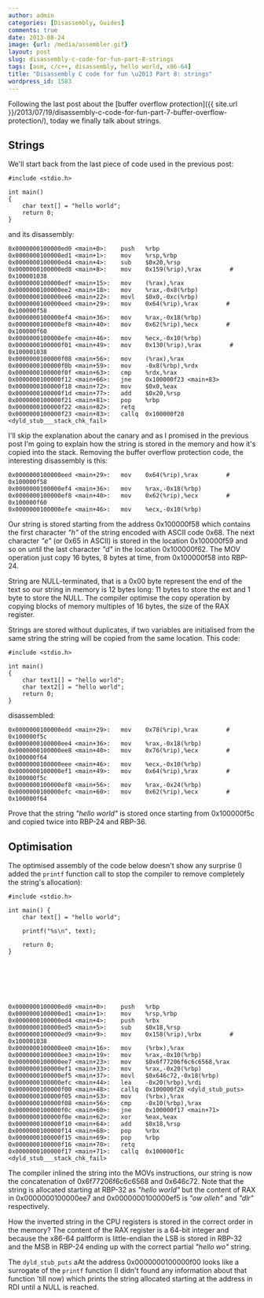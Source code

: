 ```yaml
---
author: admin
categories: [Disassembly, Guides]
comments: true
date: 2013-08-24
image: {url: /media/assembler.gif}
layout: post
slug: disassembly-c-code-for-fun-part-8-strings
tags: [asm, c/c++, disassembly, hello world, x86-64]
title: "Disassembly C code for fun \u2013 Part 8: strings"
wordpress_id: 1583
---
```


Following the last post about the [buffer overflow protection]({{ site.url }}/2013/07/19/disassembly-c-code-for-fun-part-7-buffer-overflow-protection/), today we finally talk about strings.

<!-- more -->



## Strings



We'll start back from the last piece of code used in the previous post:




    #include <stdio.h>

    int main()
    {
        char text[] = "hello world";
        return 0;
    }




and its disassembly:




    0x0000000100000ed0 <main+0>:	push   %rbp
    0x0000000100000ed1 <main+1>:	mov    %rsp,%rbp
    0x0000000100000ed4 <main+4>:	sub    $0x20,%rsp
    0x0000000100000ed8 <main+8>:	mov    0x159(%rip),%rax        # 0x100001038
    0x0000000100000edf <main+15>:	mov    (%rax),%rax
    0x0000000100000ee2 <main+18>:	mov    %rax,-0x8(%rbp)
    0x0000000100000ee6 <main+22>:	movl   $0x0,-0xc(%rbp)
    0x0000000100000eed <main+29>:	mov    0x64(%rip),%rax        # 0x100000f58
    0x0000000100000ef4 <main+36>:	mov    %rax,-0x18(%rbp)
    0x0000000100000ef8 <main+40>:	mov    0x62(%rip),%ecx        # 0x100000f60
    0x0000000100000efe <main+46>:	mov    %ecx,-0x10(%rbp)
    0x0000000100000f01 <main+49>:	mov    0x130(%rip),%rax        # 0x100001038
    0x0000000100000f08 <main+56>:	mov    (%rax),%rax
    0x0000000100000f0b <main+59>:	mov    -0x8(%rbp),%rdx
    0x0000000100000f0f <main+63>:	cmp    %rdx,%rax
    0x0000000100000f12 <main+66>:	jne    0x100000f23 <main+83>
    0x0000000100000f18 <main+72>:	mov    $0x0,%eax
    0x0000000100000f1d <main+77>:	add    $0x20,%rsp
    0x0000000100000f21 <main+81>:	pop    %rbp
    0x0000000100000f22 <main+82>:	retq
    0x0000000100000f23 <main+83>:	callq  0x100000f28 <dyld_stub___stack_chk_fail>




I'll skip the explanation about the canary and as I promised in the previous post I'm going to explain how the string is stored in the memory and how it's copied into the stack. Removing the buffer overflow protection code, the interesting disassembly is this:




    0x0000000100000eed <main+29>:	mov    0x64(%rip),%rax        # 0x100000f58
    0x0000000100000ef4 <main+36>:	mov    %rax,-0x18(%rbp)
    0x0000000100000ef8 <main+40>:	mov    0x62(%rip),%ecx        # 0x100000f60
    0x0000000100000efe <main+46>:	mov    %ecx,-0x10(%rbp)




Our string is stored starting from the address 0x100000f58 which contains the first character _"h"_ of the string encoded with ASCII code 0x68. The next character _"e"_ (or 0x65 in ASCII) is stored in the location 0x100000f59 and so on until the last character _"d"_ in the location 0x100000f62. The MOV operation just copy 16 bytes, 8 bytes at time, from 0x100000f58 into RBP-24.

String are NULL-terminated, that is a 0x00 byte represent the end of the text so our string in memory is 12 bytes long: 11 bytes to store the ext and 1 byte to store the NULL. The compiler optimise the copy operation by copying blocks of memory multiples of 16 bytes, the size of the RAX register.

Strings are stored without duplicates, if two variables are initialised from the same string the string will be copied from the same location. This code:




    #include <stdio.h>

    int main()
    {
        char text1[] = "hello world";
        char text2[] = "hello world";
        return 0;
    }




disassembled:




    0x0000000100000edd <main+29>:	mov    0x78(%rip),%rax        # 0x100000f5c
    0x0000000100000ee4 <main+36>:	mov    %rax,-0x18(%rbp)
    0x0000000100000ee8 <main+40>:	mov    0x76(%rip),%ecx        # 0x100000f64
    0x0000000100000eee <main+46>:	mov    %ecx,-0x10(%rbp)
    0x0000000100000ef1 <main+49>:	mov    0x64(%rip),%rax        # 0x100000f5c
    0x0000000100000ef8 <main+56>:	mov    %rax,-0x24(%rbp)
    0x0000000100000efc <main+60>:	mov    0x62(%rip),%ecx        # 0x100000f64




Prove that the string _"hello world"_ is stored once starting from 0x100000f5c and copied twice into RBP-24 and RBP-36.



## Optimisation



The optimised assembly of the code below doesn't show any surprise (I added the `printf` function call to stop the compiler to remove completely the string's allocation):




    #include <stdio.h>

    int main() {
        char text[] = "hello world";

        printf("%s\n", text);

        return 0;
    }







    0x0000000100000ed0 <main+0>:	push   %rbp
    0x0000000100000ed1 <main+1>:	mov    %rsp,%rbp
    0x0000000100000ed4 <main+4>:	push   %rbx
    0x0000000100000ed5 <main+5>:	sub    $0x18,%rsp
    0x0000000100000ed9 <main+9>:	mov    0x158(%rip),%rbx        # 0x100001038
    0x0000000100000ee0 <main+16>:	mov    (%rbx),%rax
    0x0000000100000ee3 <main+19>:	mov    %rax,-0x10(%rbp)
    0x0000000100000ee7 <main+23>:	mov    $0x6f77206f6c6c6568,%rax
    0x0000000100000ef1 <main+33>:	mov    %rax,-0x20(%rbp)
    0x0000000100000ef5 <main+37>:	movl   $0x646c72,-0x18(%rbp)
    0x0000000100000efc <main+44>:	lea    -0x20(%rbp),%rdi
    0x0000000100000f00 <main+48>:	callq  0x100000f28 <dyld_stub_puts>
    0x0000000100000f05 <main+53>:	mov    (%rbx),%rax
    0x0000000100000f08 <main+56>:	cmp    -0x10(%rbp),%rax
    0x0000000100000f0c <main+60>:	jne    0x100000f17 <main+71>
    0x0000000100000f0e <main+62>:	xor    %eax,%eax
    0x0000000100000f10 <main+64>:	add    $0x18,%rsp
    0x0000000100000f14 <main+68>:	pop    %rbx
    0x0000000100000f15 <main+69>:	pop    %rbp
    0x0000000100000f16 <main+70>:	retq
    0x0000000100000f17 <main+71>:	callq  0x100000f1c <dyld_stub___stack_chk_fail>




The compiler inlined the string into the MOVs instructions, our string is now the concatenation of 0x6f77206f6c6c6568 and 0x646c72. Note that the string is allocated starting at RBP-32 as _"hello world"_ but the content of RAX in 0x0000000100000ee7 and 0x0000000100000ef5 is _"ow olleh"_ and _"dlr"_ respectively.

How the inverted string in the CPU registers is stored in the correct order in the memory? The content of the RAX register is a 64-bit integer and because the x86-64 paltform is little-endian the LSB is stored in RBP-32 and the MSB in RBP-24 ending up with the correct partial _"hello wo"_ string.

The `dyld_stub_puts` aAt the address 0x0000000100000f00 looks like a surrogate of the `printf` function (I didn't found any information about that function 'till now) which prints the string allocated starting at the address in RDI until a NULL is reached.
